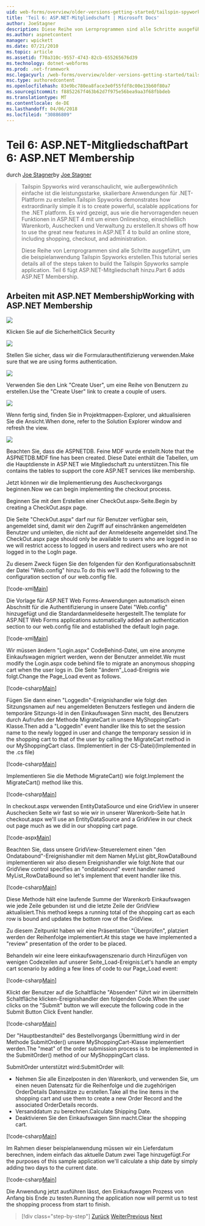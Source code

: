 ```yaml
---
uid: web-forms/overview/older-versions-getting-started/tailspin-spyworks/tailspin-spyworks-part-6
title: 'Teil 6: ASP.NET-Mitgliedschaft | Microsoft Docs'
author: JoeStagner
description: Diese Reihe von Lernprogrammen sind alle Schritte ausgeführt, um die beispielanwendung Tailspin Spyworks erstellen. Teil 6 fügt ASP.NET-Mitgliedschaft hinzu.
ms.author: aspnetcontent
manager: wpickett
ms.date: 07/21/2010
ms.topic: article
ms.assetid: f70a310c-9557-4743-82cb-655265676d39
ms.technology: dotnet-webforms
ms.prod: .net-framework
msc.legacyurl: /web-forms/overview/older-versions-getting-started/tailspin-spyworks/tailspin-spyworks-part-6
msc.type: authoredcontent
ms.openlocfilehash: 83e9bc780ea8face3e0f55fdf8c00e13b60f80a7
ms.sourcegitcommit: f8852267f463b62d7f975e56bea9aa3f68fbbdeb
ms.translationtype: MT
ms.contentlocale: de-DE
ms.lasthandoff: 04/06/2018
ms.locfileid: "30886809"
---
```

<a name="part-6-aspnet-membership"></a><span data-ttu-id="cdc22-104">Teil 6: ASP.NET-Mitgliedschaft</span><span class="sxs-lookup"><span data-stu-id="cdc22-104">Part 6: ASP.NET Membership</span></span>
====================
<span data-ttu-id="cdc22-105">durch [Joe Stagner](https://github.com/JoeStagner)</span><span class="sxs-lookup"><span data-stu-id="cdc22-105">by [Joe Stagner](https://github.com/JoeStagner)</span></span>

> <span data-ttu-id="cdc22-106">Tailspin Spyworks wird veranschaulicht, wie außergewöhnlich einfache ist die leistungsstarke, skalierbare Anwendungen für .NET-Plattform zu erstellen.</span><span class="sxs-lookup"><span data-stu-id="cdc22-106">Tailspin Spyworks demonstrates how extraordinarily simple it is to create powerful, scalable applications for the .NET platform.</span></span> <span data-ttu-id="cdc22-107">Es wird gezeigt, aus wie die hervorragenden neuen Funktionen in ASP.NET 4 mit um einen Onlineshop, einschließlich Warenkorb, Auschecken und Verwaltung zu erstellen.</span><span class="sxs-lookup"><span data-stu-id="cdc22-107">It shows off how to use the great new features in ASP.NET 4 to build an online store, including shopping, checkout, and administration.</span></span>
> 
> <span data-ttu-id="cdc22-108">Diese Reihe von Lernprogrammen sind alle Schritte ausgeführt, um die beispielanwendung Tailspin Spyworks erstellen.</span><span class="sxs-lookup"><span data-stu-id="cdc22-108">This tutorial series details all of the steps taken to build the Tailspin Spyworks sample application.</span></span> <span data-ttu-id="cdc22-109">Teil 6 fügt ASP.NET-Mitgliedschaft hinzu.</span><span class="sxs-lookup"><span data-stu-id="cdc22-109">Part 6 adds ASP.NET Membership.</span></span>


## <a id="_Toc260221672"></a>  <span data-ttu-id="cdc22-110">Arbeiten mit ASP.NET Membership</span><span class="sxs-lookup"><span data-stu-id="cdc22-110">Working with ASP.NET Membership</span></span>

![](tailspin-spyworks-part-6/_static/image1.png)

<span data-ttu-id="cdc22-111">Klicken Sie auf die Sicherheit</span><span class="sxs-lookup"><span data-stu-id="cdc22-111">Click Security</span></span>

![](tailspin-spyworks-part-6/_static/image1.jpg)

<span data-ttu-id="cdc22-112">Stellen Sie sicher, dass wir die Formularauthentifizierung verwenden.</span><span class="sxs-lookup"><span data-stu-id="cdc22-112">Make sure that we are using forms authentication.</span></span>

![](tailspin-spyworks-part-6/_static/image2.jpg)

<span data-ttu-id="cdc22-113">Verwenden Sie den Link "Create User", um eine Reihe von Benutzern zu erstellen.</span><span class="sxs-lookup"><span data-stu-id="cdc22-113">Use the "Create User" link to create a couple of users.</span></span>

![](tailspin-spyworks-part-6/_static/image3.jpg)

<span data-ttu-id="cdc22-114">Wenn fertig sind, finden Sie in Projektmappen-Explorer, und aktualisieren Sie die Ansicht.</span><span class="sxs-lookup"><span data-stu-id="cdc22-114">When done, refer to the Solution Explorer window and refresh the view.</span></span>

![](tailspin-spyworks-part-6/_static/image2.png)

<span data-ttu-id="cdc22-115">Beachten Sie, dass die ASPNETDB. Feine MDF wurde erstellt.</span><span class="sxs-lookup"><span data-stu-id="cdc22-115">Note that the ASPNETDB.MDF fine has been created.</span></span> <span data-ttu-id="cdc22-116">Diese Datei enthält die Tabellen, um die Hauptdienste in ASP.NET wie Mitgliedschaft zu unterstützen.</span><span class="sxs-lookup"><span data-stu-id="cdc22-116">This file contains the tables to support the core ASP.NET services like membership.</span></span>

<span data-ttu-id="cdc22-117">Jetzt können wir die Implementierung des Auscheckvorgangs beginnen.</span><span class="sxs-lookup"><span data-stu-id="cdc22-117">Now we can begin implementing the checkout process.</span></span>

<span data-ttu-id="cdc22-118">Beginnen Sie mit dem Erstellen einer CheckOut.aspx-Seite.</span><span class="sxs-lookup"><span data-stu-id="cdc22-118">Begin by creating a CheckOut.aspx page.</span></span>

<span data-ttu-id="cdc22-119">Die Seite "CheckOut.aspx" darf nur für Benutzer verfügbar sein, angemeldet sind, damit wir den Zugriff auf einschränken angemeldeten Benutzer und umleiten, die nicht auf der Anmeldeseite angemeldet sind.</span><span class="sxs-lookup"><span data-stu-id="cdc22-119">The CheckOut.aspx page should only be available to users who are logged in so we will restrict access to logged in users and redirect users who are not logged in to the LogIn page.</span></span>

<span data-ttu-id="cdc22-120">Zu diesem Zweck fügen Sie den folgenden für den Konfigurationsabschnitt der Datei "Web.config" hinzu.</span><span class="sxs-lookup"><span data-stu-id="cdc22-120">To do this we'll add the following to the configuration section of our web.config file.</span></span>

[!code-xml[Main](tailspin-spyworks-part-6/samples/sample1.xml)]

<span data-ttu-id="cdc22-121">Die Vorlage für ASP.NET Web Forms-Anwendungen automatisch einen Abschnitt für die Authentifizierung in unsere Datei "Web.config" hinzugefügt und die Standardanmeldeseite hergestellt.</span><span class="sxs-lookup"><span data-stu-id="cdc22-121">The template for ASP.NET Web Forms applications automatically added an authentication section to our web.config file and established the default login page.</span></span>

[!code-xml[Main](tailspin-spyworks-part-6/samples/sample2.xml)]

<span data-ttu-id="cdc22-122">Wir müssen ändern "Login.aspx" CodeBehind-Datei, um eine anonyme Einkaufswagen migriert werden, wenn der Benutzer anmeldet.</span><span class="sxs-lookup"><span data-stu-id="cdc22-122">We must modify the Login.aspx code behind file to migrate an anonymous shopping cart when the user logs in.</span></span> <span data-ttu-id="cdc22-123">Die Seite "ändern"\_Load-Ereignis wie folgt.</span><span class="sxs-lookup"><span data-stu-id="cdc22-123">Change the Page\_Load event as follows.</span></span>

[!code-csharp[Main](tailspin-spyworks-part-6/samples/sample3.cs)]

<span data-ttu-id="cdc22-124">Fügen Sie dann einen "LoggedIn"-Ereignishandler wie folgt den Sitzungsnamen auf neu angemeldeten Benutzers festlegen und ändern die temporäre Sitzungs-Id in den Einkaufswagen Sinn macht, des Benutzers durch Aufrufen der Methode MigrateCart in unsere MyShoppingCart-Klasse.</span><span class="sxs-lookup"><span data-stu-id="cdc22-124">Then add a "LoggedIn" event handler like this to set the session name to the newly logged in user and change the temporary session id in the shopping cart to that of the user by calling the MigrateCart method in our MyShoppingCart class.</span></span> <span data-ttu-id="cdc22-125">(Implementiert in der CS-Datei)</span><span class="sxs-lookup"><span data-stu-id="cdc22-125">(Implemented in the .cs file)</span></span>

[!code-csharp[Main](tailspin-spyworks-part-6/samples/sample4.cs)]

<span data-ttu-id="cdc22-126">Implementieren Sie die Methode MigrateCart() wie folgt.</span><span class="sxs-lookup"><span data-stu-id="cdc22-126">Implement the MigrateCart() method like this.</span></span>

[!code-csharp[Main](tailspin-spyworks-part-6/samples/sample5.cs)]

<span data-ttu-id="cdc22-127">In checkout.aspx verwenden EntityDataSource und eine GridView in unserer Auschecken Seite wir fast so wie wir in unserer Warenkorb-Seite hat.</span><span class="sxs-lookup"><span data-stu-id="cdc22-127">In checkout.aspx we'll use an EntityDataSource and a GridView in our check out page much as we did in our shopping cart page.</span></span>

[!code-aspx[Main](tailspin-spyworks-part-6/samples/sample6.aspx)]

<span data-ttu-id="cdc22-128">Beachten Sie, dass unsere GridView-Steuerelement einen "den Ondatabound"-Ereignishandler mit dem Namen MyList gibt\_RowDataBound implementieren wir also diesem Ereignishandler wie folgt.</span><span class="sxs-lookup"><span data-stu-id="cdc22-128">Note that our GridView control specifies an "ondatabound" event handler named MyList\_RowDataBound so let's implement that event handler like this.</span></span>

[!code-csharp[Main](tailspin-spyworks-part-6/samples/sample7.cs)]

<span data-ttu-id="cdc22-129">Diese Methode hält eine laufende Summe der Warenkorb Einkaufswagen wie jede Zeile gebunden ist und die letzte Zeile der GridView aktualisiert.</span><span class="sxs-lookup"><span data-stu-id="cdc22-129">This method keeps a running total of the shopping cart as each row is bound and updates the bottom row of the GridView.</span></span>

<span data-ttu-id="cdc22-130">Zu diesem Zeitpunkt haben wir eine Präsentation "Überprüfen", platziert werden der Reihenfolge implementiert.</span><span class="sxs-lookup"><span data-stu-id="cdc22-130">At this stage we have implemented a "review" presentation of the order to be placed.</span></span>

<span data-ttu-id="cdc22-131">Behandeln wir eine leere einkaufswagenszenario durch Hinzufügen von wenigen Codezeilen auf unserer Seite\_Load-Ereignis:</span><span class="sxs-lookup"><span data-stu-id="cdc22-131">Let's handle an empty cart scenario by adding a few lines of code to our Page\_Load event:</span></span>

[!code-csharp[Main](tailspin-spyworks-part-6/samples/sample8.cs)]

<span data-ttu-id="cdc22-132">Klickt der Benutzer auf die Schaltfläche "Absenden" führt wir im übermitteln Schaltfläche klicken-Ereignishandler den folgenden Code.</span><span class="sxs-lookup"><span data-stu-id="cdc22-132">When the user clicks on the "Submit" button we will execute the following code in the Submit Button Click Event handler.</span></span>

[!code-csharp[Main](tailspin-spyworks-part-6/samples/sample9.cs)]

<span data-ttu-id="cdc22-133">Der "Hauptbestandteil" des Bestellvorgangs Übermittlung wird in der Methode SubmitOrder() unsere MyShoppingCart-Klasse implementiert werden.</span><span class="sxs-lookup"><span data-stu-id="cdc22-133">The "meat" of the order submission process is to be implemented in the SubmitOrder() method of our MyShoppingCart class.</span></span>

<span data-ttu-id="cdc22-134">SubmitOrder unterstützt wird:</span><span class="sxs-lookup"><span data-stu-id="cdc22-134">SubmitOrder will:</span></span>

- <span data-ttu-id="cdc22-135">Nehmen Sie alle Einzelposten in den Warenkorb, und verwenden Sie, um einen neuen Datensatz für die Reihenfolge und die zugehörigen OrderDetails Datensätze zu erstellen.</span><span class="sxs-lookup"><span data-stu-id="cdc22-135">Take all the line items in the shopping cart and use them to create a new Order Record and the associated OrderDetails records.</span></span>
- <span data-ttu-id="cdc22-136">Versanddatum zu berechnen.</span><span class="sxs-lookup"><span data-stu-id="cdc22-136">Calculate Shipping Date.</span></span>
- <span data-ttu-id="cdc22-137">Deaktivieren Sie den Einkaufswagen Sinn macht.</span><span class="sxs-lookup"><span data-stu-id="cdc22-137">Clear the shopping cart.</span></span>


[!code-csharp[Main](tailspin-spyworks-part-6/samples/sample10.cs)]

<span data-ttu-id="cdc22-138">Im Rahmen dieser beispielanwendung müssen wir ein Lieferdatum berechnen, indem einfach das aktuelle Datum zwei Tage hinzugefügt.</span><span class="sxs-lookup"><span data-stu-id="cdc22-138">For the purposes of this sample application we'll calculate a ship date by simply adding two days to the current date.</span></span>

[!code-csharp[Main](tailspin-spyworks-part-6/samples/sample11.cs)]

<span data-ttu-id="cdc22-139">Die Anwendung jetzt ausführen lässt, den Einkaufswagen Prozess von Anfang bis Ende zu testen.</span><span class="sxs-lookup"><span data-stu-id="cdc22-139">Running the application now will permit us to test the shopping process from start to finish.</span></span>

> [!div class="step-by-step"]
> <span data-ttu-id="cdc22-140">[Zurück](tailspin-spyworks-part-5.md)
> [Weiter](tailspin-spyworks-part-7.md)</span><span class="sxs-lookup"><span data-stu-id="cdc22-140">[Previous](tailspin-spyworks-part-5.md)
[Next](tailspin-spyworks-part-7.md)</span></span>
